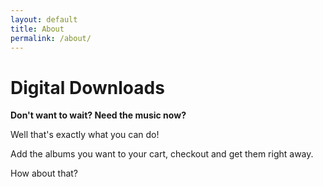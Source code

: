 ```yaml
---
layout: default
title: About
permalink: /about/
---
```

Digital Downloads
=================

**Don't want to wait? Need the music now?**

Well that's exactly what you can do!

Add the albums you want to your cart, checkout and get them right away.

How about that?
<script type="text/javascript"> window.cashmusic.embed('https://cashmusic.org/public','9431');</script>

<script type="text/javascript"> window.cashmusic.embed('https://cashmusic.org/public','9432');</script>
